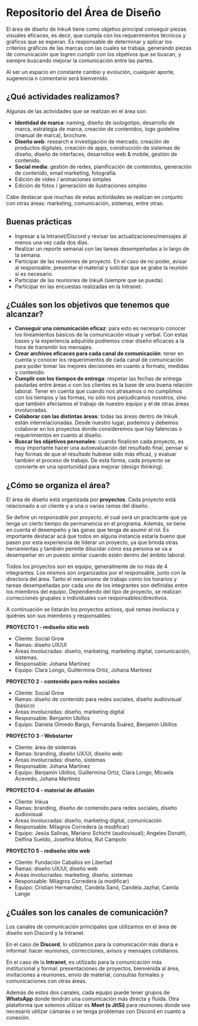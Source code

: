 # Repositorio del Área de Diseño

El área de diseño de InkuA tiene como objetivo principal conseguir piezas visuales eficaces, es decir, que cumpla con los requerimientos técnicos y gráficos que se esperan. Es responsable de determinar y aplicar los criterios gráficos de las marcas con las cuales se trabaja, generando piezas de comunicación que logren cumplir con los objetivos que se buscan, y siempre buscando mejorar la comunicación entre las partes.

Al ser un espacio en constante cambio y evolución, cualquier aporte, sugerencia o comentario será bienvenido.

## ¿Qué actividades realizamos?
Algunas de las actividades que se realizan en el área son:

* **Identidad de marca**: naming, diseño de isologotipo, desarrollo de marca, estrategia de marca, creación de contenidos, logo guideline (manual de marca), brochure.
* **Diseño web**: research e investigación de mercado, creación de productos digitales, creación de apps, construcción de sistemas de diseño, diseño de interfaces, desarrollos web & mobile, gestión de contenido.
* **Social media**: gestión de redes, planificación de contenidos, generación de contenido, email marketing, fotografía.
* Edición de video / animaciones simples
* Edición de fotos / generación de ilustraciones simples

Cabe destacar que muchas de estas actividades se realizan en conjunto con otras áreas: marketing, comunicación, sistemas, entre otras.

## Buenas prácticas
- Ingresar a la Intranet/Discord y revisar las actualizaciones/mensajes al menos una vez cada dos días.
- Realizar un reporte semanal con las tareas desempeñadas a lo largo de la semana.
- Participar de las reuniones de proyecto. En el caso de no poder, avisar al responsable, presentar el material y solicitar que se grabe la reunión si es necesario.
- Participar de las reuniones de InkuA (siempre que se pueda).
- Participar en las encuestas realizadas en la Intranet.

## ¿Cuáles son los objetivos que tenemos que alcanzar?
- **Conseguir una comunicación eficaz**: para esto es necesario conocer los lineamientos básicos de la comunicación visual y verbal. Con estas bases y la experiencia adquirida podremos crear diseño eficaces a la hora de transmitir los mensajes.
- **Crear archivos eficaces para cada canal de comunicación**: tener en cuenta y conocer los requerimientos de cada canal de comunicación para poder tomar las mejores decisiones en cuanto a formato, medidas y contenido.
- **Cumplir con los tiempos de entrega**: respetar las fechas de entrega pautadas entre áreas o con los clientes es la base de una buena relación laboral. Tener en cuenta que cuando nos atrasamos o no cumplimos con los tiempos y las formas, no sólo nos perjudicamos nosotros, sino que también afectamos el trabajo de nuestro equipo y el de otras áreas involucradas.
- **Colaborar con las distintas áreas**: todas las áreas dentro de InkuA están interrelacionadas. Desde nuestro lugar, podemos y debemos colaborar en los proyectos donde consideremos que hay falencias o requerimientos en cuanto al diseño. 
- **Buscar los objetivos personales**: cuando finalicen cada proyecto, es muy importante hacer una autoevaluación del resultado final, pensar si hay formas de que el resultado hubiese sido más eficaz, y evaluar también el proceso de trabajo. De esta forma, cada proyecto se convierte en una oportunidad para mejorar (design thinking).

## ¿Cómo se organiza el área?
El área de diseño está organizada por **proyectos**. Cada proyecto está relacionado a un cliente y a una o varias ramas del diseño. 

Se define un *responsable por proyecto*, el cual será un practicante que ya tenga un cierto tiempo de permanencia en el programa. Además, se tiene en cuenta el desempeño y las ganas que tenga de asumir el rol. Es importante destacar acá que todos en alguna instancia estaría bueno que pasen por esta experiencia de liderar un proyecto, ya que brinda otras herramientas y también permite dilucidar cómo esa persona se va a desempeñar en un puesto similar cuando estén dentro del ámbito laboral.

Todos los proyectos son en equipo, generalmente de no más de 4 integrantes. Los mismos son organizados por el responsable, junto con la directora del área. Tanto el mecanismo de trabajo como los horarios y tareas desempeñadas por cada uno de los integrantes son definidas entre los miembros del equipo. Dependiendo del tipo de proyecto, se realizan correcciones grupales o individuales con responsables/directivos.

A continuación se listarán los proyectos activos, qué ramas involucra y quiénes son sus miembros y responsables:

**PROYECTO 1 - rediseño sitio web**
- Cliente: Social Grow
- Ramas: diseño UX/UI
- Áreas involucradas: diseño, marketing, marketing digital, comunicación, sistemas.
- Responsable: Johana Martinez
- Equipo: Clara Longo, Guillermina Ortiz, Johana Martinez

**PROYECTO 2 - contenido para redes sociales**
- Cliente: Social Grow
- Ramas: diseño de contenido para redes sociales, diseño audiovisual (básico)
- Áreas involucradas: diseño, marketing digital 
- Responsable: Benjamín Ubillos
- Equipo: Daniela Olmedo Bargo, Fernanda Suárez, Benjamín Ubillos

**PROYECTO 3 - Webstarter**
- Cliente: área de sistemas
- Ramas: branding, diseño UX/UI, diseño web
- Áreas involucradas: diseño, sistemas
- Responsable: Johana Martinez
- Equipo: Benjamín Ubillos, Guillermina Ortiz, Clara Longo, Micaela Acevedo, Johana Martinez

**PROYECTO 4 - material de difusión** 
- Cliente: Inkua
- Ramas: branding, diseño de contenido para redes sociales, diseño audiovisual
- Áreas involucradas: diseño, marketing digital, comunicación
- Responsable: Milagros Corredera (a modificar)
- Equipo: Jesús Salinas, Mariano Schicht (audiovisual); Angeles Donatti, Delfina Sueldo, Josefina Molina, Rut Campolo

**PROYECTO 5 - rediseño sitio web**
- Cliente: Fundación Caballos en Libertad
- Ramas: diseño UX/UI, diseño web
- Áreas involucradas: marketing, diseño, sistemas
- Responsable: Milagros Corredera (a modificar)
- Equipo: Cristian Hernandez, Candela Sanó, Candela Jazhal, Camila Lange

## ¿Cuáles son los canales de comunicación?
Los canales de comunicación principales que utilizamos en el área de diseño son Discord y la Intranet.

En el caso de **Discord**, lo utilizamos para la comunicación más diaria e informal: hacer reuniones, correcciones, avisos y mensajes cotidianos.

En el caso de la **Intranet**, es utilizado para la comunicación más institucional y formal: presentaciones de proyectos, bienvenida al área, invitaciones a reuniones, envío de material, consultas formales y comunicaciones con otras áreas. 

Además de estos dos canales, cada equipo puede tener grupos de **WhatsApp** donde tendrán una comunicación más directa y fluida. Otra plataforma que solemos utilizar es **Meet (o JitSi)** para reuniones donde sea necesario utilizar cámaras o se tenga problemas con Discord en cuanto a conexión.
